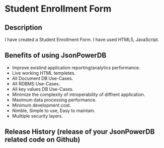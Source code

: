 # Student Enrollment Form
## Description
I have created a Student Enrollment Form. I have used HTML5, JavaScript.
## Benefits of using JsonPowerDB

- Improve existind application reporting/analytics performance.
- Live working HTML templetes.
- All Document DB Use-Cases.
- All RDBMS Use-Cases.
- All key values DB Use-Cases.
- Minimize the complexity of introperability of diffrent application.
- Maximum data processing performance.
- Minimum development cost.
- Nimble, Simple to use, Easy to maintain.
- Muiltiple security layers.
## Release History (release of your JsonPowerDB related code on Github)
